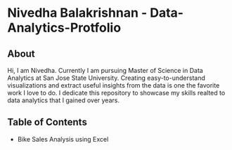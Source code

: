# Nivedha Balakrishnan - Data-Analytics-Protfolio

## About

Hi, I am Nivedha. Currently I am pursuing Master of Science in Data Analytics at San Jose State University. Creating easy-to-understand visualizations and extract useful insights from the data is one the favorite work I love to do. I dedicate this repository to showcase my skills realted to data analytics that I gained over years.


## Table of Contents
- Bike Sales Analysis using Excel
